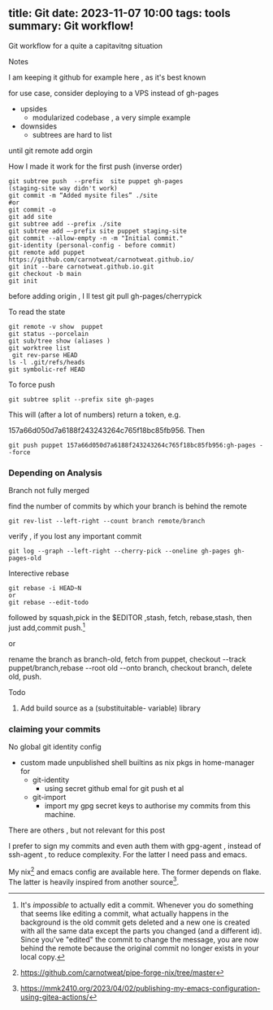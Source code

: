 title: Git
date: 2023-11-07 10:00
tags: tools
summary: Git workflow!
---

Git workflow for a quite a capitavitng situation

Notes

I am keeping it github for example here , as it's best known

for use case, consider deploying to a VPS instead of gh-pages

- upsides
  - modularized codebase , a very simple example
- downsides
  - subtrees are hard to list
  
 until git remote add orgin

How I made it work for the first push (inverse order)

```
git subtree push  --prefix  site puppet gh-pages
(staging-site way didn't work)
git commit -m “Added mysite files” ./site
#or
git commit -o
git add site
git subtree add --prefix ./site 
git subtree add —-prefix site puppet staging-site
git commit --allow-empty -n -m "Initial commit."
git-identity (personal-config - before commit)
git remote add puppet https://github.com/carnotweat/carnotweat.github.io/
git init --bare carnotweat.github.io.git
git checkout -b main
git init
```
before adding origin , I ll test git pull gh-pages/cherrypick 

 To read the state
```
git remote -v show  puppet
git status --porcelain
git sub/tree show (aliases )
git worktree list
 git rev-parse HEAD
ls -l .git/refs/heads
git symbolic-ref HEAD
```
To force push
```
git subtree split --prefix site gh-pages
```

This will (after a lot of numbers) return a token, e.g.

157a66d050d7a6188f243243264c765f18bc85fb956. Then
```
git push puppet 157a66d050d7a6188f243243264c765f18bc85fb956:gh-pages --force
```
### Depending on Analysis

Branch not fully merged

find the number of commits by which your branch is behind the remote
```
git rev-list --left-right --count branch remote/branch
```
verify , if you lost any important commit
```
git log --graph --left-right --cherry-pick --oneline gh-pages gh-pages-old
```
Interective rebase

```
git rebase -i HEAD~N
or 
git rebase --edit-todo
```

followed by squash,pick in the $EDITOR ,stash, fetch, rebase,stash, then just add,commit push.[^1]

or

rename the branch as branch-old, fetch from puppet, checkout --track puppet/branch,rebase --root
old --onto branch, checkout branch, delete old, push.



Todo

1. Add build source as a (substituitable- variable) library

### claiming your commits

No global git identity config

- custom made unpublished shell builtins as nix pkgs in home-manager for
  - git-identity
    - using secret github emal for git push et al
  - git-import
    - import my gpg secret keys to authorise my commits from this machine.

There are others , but not relevant for this post

I prefer to sign my commits and even auth them with gpg-agent , instead of ssh-agent , to reduce
complexity. For the latter I need pass and emacs.

My nix[^2] and emacs config are available here. The former depends on flake. The latter is heavily
inspired from another source[^3].

[^1]: It's *impossible* to actually edit a commit. Whenever you do something that seems like editing
a commit, what actually happens in the background is the old commit gets deleted and a new one
is created with all the same data except the parts you changed (and a different id).
Since you've "edited" the commit to change the message, you are now behind the remote because the
original commit no longer exists in your local copy.
[^2]:  https://github.com/carnotweat/pipe-forge-nix/tree/master
[^3]: https://mmk2410.org/2023/04/02/publishing-my-emacs-configuration-using-gitea-actions/